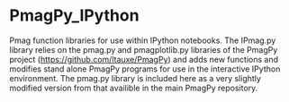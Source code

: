 PmagPy_IPython
==============

Pmag function libraries for use within IPython notebooks. The IPmag.py library relies on the pmag.py and pmagplotlib.py libraries of the PmagPy project (https://github.com/ltauxe/PmagPy) and adds new functions and modifies stand alone PmagPy programs for use in the interactive IPython environment. The pmag.py library is included here as a very slightly modified version from that availible in the main PmagPy repository.
